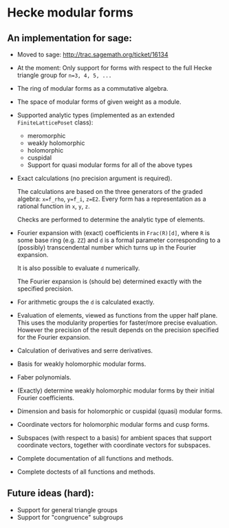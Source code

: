 Hecke modular forms
===================

An implementation for sage:
---------------------------

  * Moved to sage: http://trac.sagemath.org/ticket/16134

  * At the moment: Only support for forms with respect to
    the full Hecke triangle group for `n=3, 4, 5, ...`

  * The ring of modular forms as a commutative algebra.

  * The space of modular forms of given weight as a module.

  * Supported analytic types (implemented as an extended `FiniteLatticePoset` class):
      * meromorphic
      * weakly holomorphic
      * holomorphic
      * cuspidal
      * Support for quasi modular forms for all of the above types

  * Exact calculations (no precision argument is required).

    The calculations are based on the three generators of the
    graded algebra: `x=f_rho`, `y=f_i`, `z=E2`.
    Every form has a representation as a rational function in
    `x`, `y`, `z`.

    Checks are performed to determine the analytic type of elements.

  * Fourier expansion with (exact) coefficients in `Frac(R)[d]`,
    where `R` is some base ring (e.g. `ZZ`) and `d` is a
    formal parameter corresponding to a (possibly) transcendental
    number which turns up in the Fourier expansion.  

    It is also possible to evaluate `d` numerically.

    The Fourier expansion is (should be) determined exactly
    with the specified precision.

  * For arithmetic groups the `d` is calculated exactly.

  * Evaluation of elements, viewed as functions from the
    upper half plane. This uses the modularity properties for
    faster/more precise evaluation. However the precision of
    the result depends on the precision specified for the
    Fourier expansion.

  * Calculation of derivatives and serre derivatives.

  * Basis for weakly holomorphic modular forms.

  * Faber polynomials.

  * (Exactly) determine weakly holomorphic modular forms
    by their initial Fourier coefficients.

  * Dimension and basis for holomorphic or cuspidal (quasi) modular forms.

  * Coordinate vectors for holomorphic modular forms and cusp forms.

  * Subspaces (with respect to a basis) for ambient spaces
    that support coordinate vectors, together with coordinate
    vectors for subspaces.

  * Complete documentation of all functions and methods.

  * Complete doctests of all functions and methods.


Future ideas (hard):
--------------------

  * Support for general triangle groups
  * Support for "congruence" subgroups
